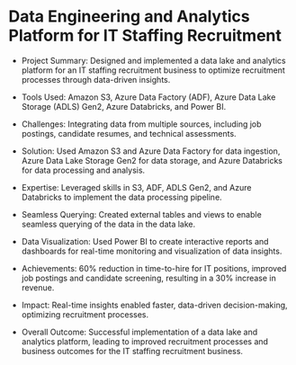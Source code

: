 # Data Engineering and Analytics Platform for IT Staffing Recruitment

- Project Summary: Designed and implemented a data lake and analytics platform for an IT staffing recruitment business to optimize recruitment processes through data-driven insights.

- Tools Used: Amazon S3, Azure Data Factory (ADF), Azure Data Lake Storage (ADLS) Gen2, Azure Databricks, and Power BI.

- Challenges: Integrating data from multiple sources, including job postings, candidate resumes, and technical assessments.

- Solution: Used Amazon S3 and Azure Data Factory for data ingestion, Azure Data Lake Storage Gen2 for data storage, and Azure Databricks for data processing and analysis.

- Expertise: Leveraged skills in S3, ADF, ADLS Gen2, and Azure Databricks to implement the data processing pipeline.

- Seamless Querying: Created external tables and views to enable seamless querying of the data in the data lake.

- Data Visualization: Used Power BI to create interactive reports and dashboards for real-time monitoring and visualization of data insights.

- Achievements: 60% reduction in time-to-hire for IT positions, improved job postings and candidate screening, resulting in a 30% increase in revenue.

- Impact: Real-time insights enabled faster, data-driven decision-making, optimizing recruitment processes.

- Overall Outcome: Successful implementation of a data lake and analytics platform, leading to improved recruitment processes and business outcomes for the IT staffing recruitment business.
